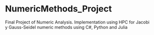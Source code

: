# NumericMethods_Project
Final Project of Numeric Analysis. Implementation using HPC for Jacobi y Gauss-Seidel numeric methods using C#, Python and Julia